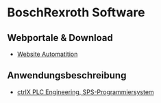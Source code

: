 # BoschRexroth Software

## Webportale & Download
+ [Website Automatition](https://community.boschrexroth.com/home)

## Anwendungsbeschreibung
+ [ctrlX PLC Engineering, SPS-Programmiersystem](https://docs.automation.boschrexroth.com/doc/970339515/ctrlx-plc-engineering-sps-programmiersystem-01vrs-anwendungsbeschreibung/latest/de/)
